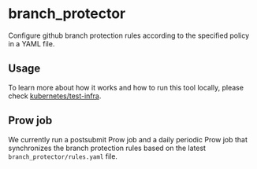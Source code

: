 # branch_protector

Configure github branch protection rules according to the specified policy in a
YAML file.

## Usage

To learn more about how it works and how to run this tool locally, please check
[kubernetes/test-infra](https://github.com/kubernetes/test-infra/blob/master/prow/cmd/branchprotector/README.md).

## Prow job

We currently run a postsubmit Prow job and a daily periodic Prow job that
synchronizes the branch protection rules based on the latest
`branch_protector/rules.yaml` file.
